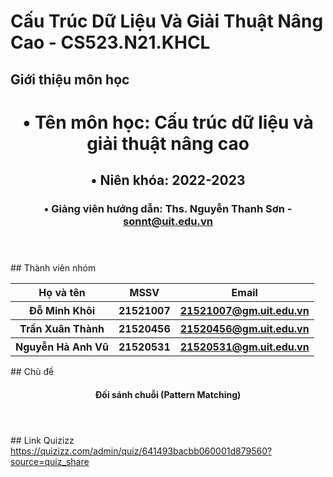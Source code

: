 # Cấu Trúc Dữ Liệu Và Giải Thuật Nâng Cao - CS523.N21.KHCL
## Giới thiệu môn học
<header>
<h1>&#x2022; Tên môn học: Cấu trúc dữ liệu và giải thuật nâng cao</h1>
<h2>&#x2022; Niên khóa: 2022-2023</h2>
<h3>&#x2022; Giảng viên hướng dẫn: Ths. Nguyễn Thanh Sơn - <a href="sonnt@uit.edu.vn" >sonnt@uit.edu.vn</a></h3>
</header>
## Thành viên nhóm
<table>
  <tr>
    <th> Họ và tên </th>
    <th> MSSV </th>
    <th> Email </th>
  </tr>
  <tr>
    <th> Đỗ Minh Khôi </th>
    <th> 21521007 </th>
    <th> <a href="21521007@gm.uit.edu.vn" >21521007@gm.uit.edu.vn</a> </th>
  </tr>
  <tr>
    <th> Trần Xuân Thành </th>
    <th> 21520456 </th>
    <th> <a href="21520456@gm.uit.edu.vn" >21520456@gm.uit.edu.vn</a> </th>
  </tr>
  <tr>
    <th> Nguyễn Hà Anh Vũ </th>
    <th> 21520531 </th>
    <th> <a href="21520531@gm.uit.edu.vn" >21520531@gm.uit.edu.vn</a> </th>
  </tr>
</table>
## Chủ đề
<header>
<h4> Đối sánh chuỗi (Pattern Matching) </h4>
</header>
## Link Quizizz
<body>
<a href="https://quizizz.com/admin/quiz/641493bacbb060001d879560?source=quiz_share" >https://quizizz.com/admin/quiz/641493bacbb060001d879560?source=quiz_share</a>
</body>
